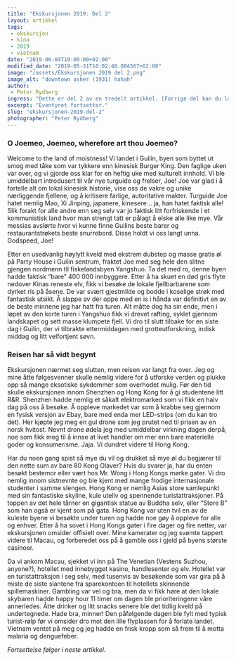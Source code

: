 ```yaml
---
title: "Ekskursjonen 2019: Del 2"
layout: artikkel
tags: 
 - ekskursjon
 - kina
 - 2019
 - vietnam
date: "2019-06-04T10:00:00+02:00"
modified_date: "2019-05-31T10:02:40.004567+02:00"
image: "/assets/Ekskursjonen 2019 del 2.png"
image_alt: "downtown asker (1931) hahah"
author:
 - Peter Rydberg
ingress: "Dette er del 2 av en tredelt artikkel. [Forrige del kan du lese her.](https://online.ntnu.no/article/93/ekskursjonen-2019-del-1/)"
excerpt: "Eventyret fortsetter."
slug: "ekskursjonen-2019-del-2"
photographer: "Peter Rydberg"
---
```

### O Joemeo, Joemeo, wherefore art thou Joemeo?
Welcome to the land of moistness! Vi landet i Guilin, byen som byttet ut smog med tåke som var tykkere enn kinesisk Burger King. Den faglige uken var over, og vi gjorde oss klar for en heftig uke med kulturelt innhold. Vi ble umiddelbart introdusert til vår nye turguide og frelser, Joe! Joe var glad i å fortelle alt om lokal kinesisk historie, vise oss de vakre og unike nærliggende fjellene, og å kritisere farlige, autoritative makter. Turguide Joe hatet nemlig Mao, Xi Jinping, japanere, kinesere… ja, han hatet faktisk alle! Slik forakt for alle andre enn seg selv var jo faktisk litt forfriskende i et kommunistisk land hvor man strengt tatt er pålagt å elske alle like mye. Vår messias avslørte hvor vi kunne finne Guilins beste barer og restaurantstrøkets beste snurrebord. Disse holdt vi oss langt unna. Godspeed, Joe!

Etter en usedvanlig høylytt kveld med ekstrem dubstep og masse gratis øl på Party House i Guilin sentrum, fraktet Joe med seg hele den slitne gjengen nordmenn til fiskelandsbyen Yangshuo. Ta det med ro, denne byen hadde faktisk “bare” 400 000 innbyggere. Etter å ha skuet en død gris flyte nedover Kinas reneste elv, fikk vi besøke de lokale fjellbarbarene som dyrket ris på åsene. De var svært gjestmilde og bodde i koselige strøk med fantastisk utsikt. Å slappe av der oppe med en is i hånda var definitivt en av de beste minnene jeg har hatt fra turen. Alt måtte dog ha sin ende, men i løpet av den korte turen i Yangshuo fikk vi drevet rafting, syklet gjennom landskapet og sett masse klumpete fjell. Vi dro til slutt tilbake for en siste dag i Guilin, der vi tilbrakte ettermiddagen med grotteutforskning, indisk middag og litt velfortjent søvn.

### Reisen har så vidt begynt
Ekskursjonen nærmet seg slutten, men reisen var langt fra over. Jeg og mine åtte følgesvenner skulle nemlig videre for å utforske verden og plukke opp så mange eksotiske sykdommer som overhodet mulig. Før den tid skulle ekskursjonen innom Shenzhen og Hong Kong for å gi studentene litt R&R. Shenzhen hadde nemlig et såkalt elektromarked som vi fikk en halv dag på oss å besøke. Å oppleve markedet var som å krabbe seg gjennom en fysisk versjon av Ebay, bare med enda mer LED-strips (om du kan tro det). Her kjøpte jeg meg en gul drone som jeg prutet ned til prisen av en norsk hvitost. Nevnt drone ødela jeg med umiddelbar virkning dagen derpå, noe som fikk meg til å innse at livet handler om mer enn bare materielle goder og konsumerisme. Jaja. Vi dundret videre til Hong Kong.

Har du noen gang spist så mye du vil og drukket så mye øl du begjærer til den nette sum av bare 80 Kong Olaver? Hvis du svarer ja, har du enten besøkt bestemor eller vært hos Mr. Wong i Hong Kongs mørke gater. Vi dro nemlig innom sistnevnte og ble kjent med mange frodige internasjonale studenter i samme slengen. Hong Kong er nemlig Asias store samlepunkt med sin fantastiske skyline, kule uteliv og spennende turistattraksjoner. På toppen av det hele tårner en gigantisk statue av Buddha selv, eller “Store B” som han også er kjent som på gata. Hong Kong var uten tvil en av de kuleste byene vi besøkte under turen og hadde noe gøy å oppleve for alle og enhver. Etter å ha sovet i Hong Kongs gater i fire dager og fire netter, var ekskursjonen omsider offisielt over. Mine kamerater og jeg svømte tappert videre til Macau, og forberedet oss på å gamble oss i gjeld på byens største casinoer.

Da vi ankom Macau, sjekket vi inn på The Venetian (Vestens Suzhou, anyone?), hotellet med innebygget kasino, handlesenter og elv. Hotellet var en turistattraksjon i seg selv, med tusenvis av besøkende som var gira på å miste de siste slantene fra sparekontoen til hotellets skinnende spillemaskiner. Gambling var vel og bra, men da vi fikk høre at den lokale skybaren hadde happy hour 11 timer om dagen ble prioriteringene våre annerledes. Åtte drinker og litt snacks senere ble det tidlig kveld på undertegnede. Hade bra, minner! Den påfølgende dagen ble fylt med typisk turist-rølp før vi omsider dro mot den lille flyplassen for å forlate landet. Vietnam ventet på meg og jeg hadde en frisk kropp som så frem til å motta malaria og denguefeber.

*Fortsettelse følger i neste artikkel.*